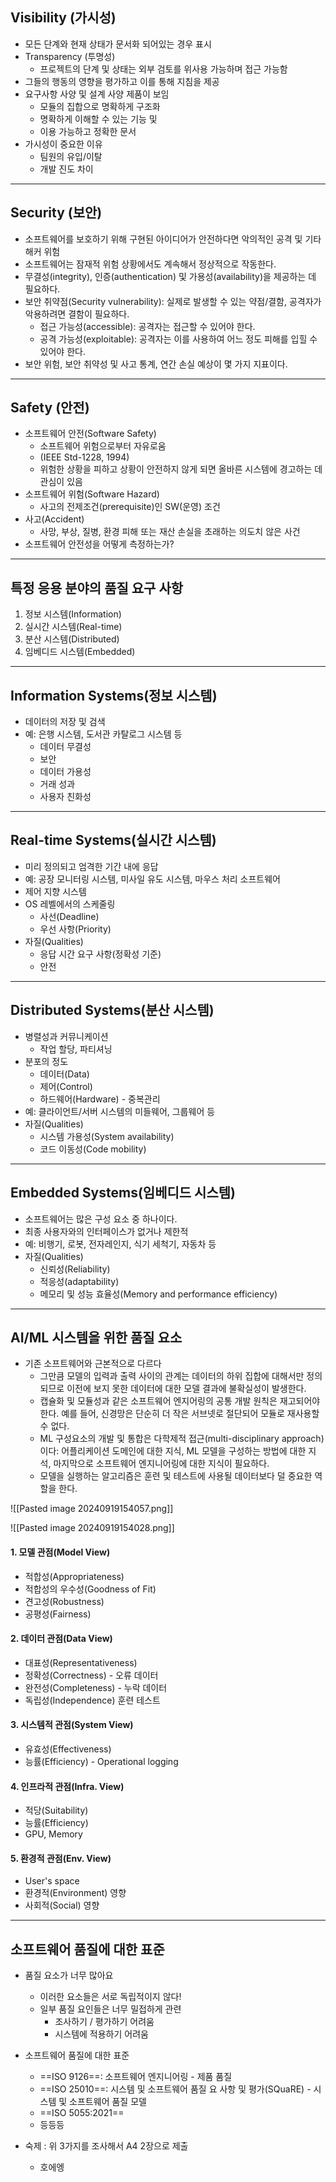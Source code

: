 ## Visibility (가시성)
- 모든 단계와 현재 상태가 문서화 되어있는 경우 표시
- Transparency (투명성)
	- 프로젝트의 단계 및 상태는 외부 검토를 위사용 가능하며 접근 가능함
- 그들의 행동의 영향을 평가하고 이를 통해 지침을 제공
- 요구사항 사양 및 설계 사양 제품이 보임
	- 모듈의 집합으로 명확하게 구조화
	- 명확하게 이해할 수 있는 기능 및
	- 이용 가능하고 정확한 문서
- 가시성이 중요한 이유
	- 팀원의 유입/이탈
	- 개발 진도 차이

---
## Security (보안)
- 소프트웨어를 보호하기 위해 구현된 아이디어가 안전하다면 악의적인 공격 및 기타 해커 위험
- 소프트웨어는 잠재적 위험 상황에서도 계속해서 정상적으로 작동한다.
- 무결성(integrity), 인증(authentication) 및 가용성(availability)을 제공하는 데 필요하다.
- 보안 취약점(Security vulnerability): 실제로 발생할 수 있는 약점/결함, 공격자가 악용하려면 결함이 필요하다.
	- 접근 가능성(accessible): 공격자는 접근할 수 있어야 한다.
	- 공격 가능성(exploitable): 공격자는 이를 사용하여 어느 정도 피해를 입힐 수 있어야 한다.
- 보안 위험, 보안 취약성 및 사고 통계, 연간 손실 예상이 몇 가지 지표이다.

---
## Safety (안전)
- 소프트웨어 안전(Software Safety)
	- 소프트웨어 위험으로부터 자유로움
	- (IEEE Std-1228, 1994)
	- 위험한 상황을 피하고 상황이 안전하지 않게 되면 올바른 시스템에 경고하는 데 관심이 있음
- 소프트웨어 위험(Software Hazard)
	- 사고의 전제조건(prerequisite)인 SW(운영) 조건
- 사고(Accident)
	- 사망, 부상, 질병, 환경 피해 또는 재산 손실을 초래하는 의도치 않은 사건
- 소프트웨어 안전성을 어떻게 측정하는가?

---
## 특정 응용 분야의 품질 요구 사항
1. 정보 시스템(Information)
2. 실시간 시스템(Real-time)
3. 분산 시스템(Distributed)
4. 임베디드 시스템(Embedded)

---
## Information Systems(정보 시스템)
- 데이터의 저장 및 검색
- 예: 은행 시스템, 도서관 카탈로그 시스템 등
	- 데이터 무결성
	- 보안
	- 데이터 가용성
	- 거래 성과
	- 사용자 친화성

---
## Real-time Systems(실시간 시스템)
- 미리 정의되고 엄격한 기간 내에 응답
- 예: 공장 모니터링 시스템, 미사일 유도 시스템, 마우스 처리 소프트웨어
- 제어 지향 시스템 
- OS 레벨에서의 스케줄링
	- 사선(Deadline)
	- 우선 사항(Priority)
- 자질(Qualities)
	- 응답 시간 요구 사항(정확성 기준)
	- 안전

---
## Distributed Systems(분산 시스템)
- 병렬성과 커뮤니케이션
	- 작업 할당, 파티셔닝
- 분포의 정도
	- 데이터(Data)
	- 제어(Control)
	- 하드웨어(Hardware) - 중복관리
- 예: 클라이언트/서버 시스템의 미들웨어, 그룹웨어 등
- 자질(Qualities)
	- 시스템 가용성(System availability)
	- 코드 이동성(Code mobility)

---
## Embedded Systems(임베디드 시스템)
- 소프트웨어는 많은 구성 요소 중 하나이다.
- 최종 사용자와의 인터페이스가 없거나 제한적
- 예: 비행기, 로봇, 전자레인지, 식기 세척기, 자동차 등
- 자질(Qualities)
	- 신뢰성(Reliability)
	- 적응성(adaptability)
	- 메모리 및 성능 효율성(Memory and performance efficiency)

---
## AI/ML 시스템을 위한 품질 요소
- 기존 소프트웨어와 근본적으로 다르다
	- 그만큼 모델의 입력과 출력 사이의 관계는 데이터의 하위 집합에 대해서만 정의되므로 이전에 보지 못한 데이터에 대한 모델 결과에 불확실성이 발생한다.
	- 캡슐화 및 모듈성과 같은 소프트웨어 엔지어링의 공통 개발 원칙은 재고되어야 한다. 예를 들어, 신경망은 단순히 더 작은 서브넷로 절단되어 모듈로 재사용할 수 없다.
	- ML 구성요소의 개발 및 통합은 다학제적 접근(multi-disciplinary approach)이다: 어플리케이션 도메인에 대한 지식, ML 모델을 구성하는 방법에 대한 지석, 마지막으로 소프트웨어 엔지니어링에 대한 지식이 필요하다.
	- 모델을 실행하는 알고리즘은 훈련 및 테스트에 사용될 데이터보다 덜 중요한 역할을 한다.


![[Pasted image 20240919154057.png]]

![[Pasted image 20240919154028.png]]

#### 1. 모델 관점(Model View)
- 적합성(Appropriateness)
- 적합성의 우수성(Goodness of Fit)
- 견고성(Robustness)
- 공평성(Fairness)

#### 2. 데이터 관점(Data View)
- 대표성(Representativeness)
- 정확성(Correctness) - 오류 데이터
- 완전성(Completeness) - 누락 데이터
- 독립성(Independence) 훈련 테스트

#### 3. 시스템적 관점(System View)
- 유효성(Effectiveness)
- 능률(Efficiency) - Operational logging

#### 4. 인프라적 관점(Infra. View)
- 적당(Suitability)
- 능률(Efficiency)
- GPU, Memory

#### 5. 환경적 관점(Env. View)
- User's space
- 환경적(Environment) 영향
- 사회적(Social) 영향

---
## 소프트웨어 품질에 대한 표준
- 품질 요소가 너무 많아요
	- 이러한 요소들은 서로 독립적이지 않다!
	- 일부 품질 요인들은 너무 밀접하게 관련
		- 조사하기 / 평가하기 어려움
		- 시스템에 적용하기 어려움

- 소프트웨어 품질에 대한 표준
	- ==ISO 9126==: 소프트웨어 엔지니어링 - 제품 품질
	- ==ISO 25010==: 시스템 및 소프트웨어 품질 요 사항 및 평가(SQuaRE) - 시스템 및 소프트웨어 품질 모델
	- ==ISO 5055:2021==
	- 등등등

- 숙제 : 위 3가지를 조사해서 A4 2장으로 제출
	- 호에엥